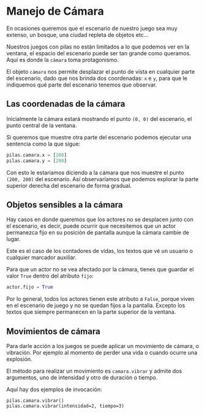 # Manejo de Cámara

En ocasiones queremos que el escenario de
nuestro juego sea muy extenso, un bosque, una
ciudad repleta de objetos etc...

Nuestros juegos con pilas no están limitados
a lo que podemos ver en la ventana, el espacio
del escenario puede ser tan grande como queramos. Aquí
es donde la ``cámara`` toma protagonismo.


El objeto ``cámara`` nos permite desplazar el punto
de vista en cualquier parte del escenario, dado que nos
brinda dos coordenadas: ``x`` e ``y``, para que le
indiquemos qué parte del escenario tenemos que observar.


## Las coordenadas de la cámara

Inicialmente la cámara estará mostrando el punto ``(0, 0)``
del escenario, el punto central de la ventana.

Si queremos que muestre otra parte del escenario
podemos ejecutar una sentencia como la que sigue:

```python
pilas.camara.x = [200]
pilas.camara.y = [200]
```

Con esto le estaríamos diciendo a la cámara que nos
muestre el punto ``(200, 200)`` del escenario. Así
observaríamos que podemos explorar la parte superior
derecha del escenario de forma gradual.



## Objetos sensibles a la cámara

Hay casos en donde queremos que los actores no
se desplacen junto con el escenario, es decir,
puede ocurrir que necesitemos que un actor permanezca
fijo en su posición de pantalla aunque la cámara cambie
de lugar.

Este es el caso de los contadores de vidas, los textos
que vé un usuario o cualquier marcador auxiliar.

Para que un actor no se vea afectado por la cámara, tienes
que guardar el valor ``True`` dentro del atributo ``fijo``:

```python
actor.fijo = True
```

Por lo general, todos los actores tienen este atributo a ``False``, porque
viven en el escenario de juego y no se quedan fijos a la pantalla. Excepto
los textos que siempre permanecen en la parte superior de la ventana.


## Movimientos de cámara

Para darle acción a los juegos se puede aplicar un movimiento de cámara, o vibración. Por ejemplo al momento de perder una vida o cuando ocurre una explosión.

El método para realizar un movimiento es ``camara.vibrar`` y admite dos
argumentos, uno de intensidad y otro de duración o tiempo.

Aquí hay dos ejemplos de invocación:

```
pilas.camara.vibrar()
pilas.camara.vibrar(intensidad=2, tiempo=3)
```
